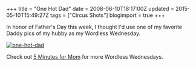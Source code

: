 +++
title = "One Hot Dad"
date = 2008-06-10T18:17:00Z
updated = 2015-05-10T15:49:27Z
tags = ["Circus Shots"]
blogimport = true 
+++

In honor of Father's Day this week, I thought I'd use one of my favorite Daddy pics of my hubby as my Wordless Wednesday.  

[![one-hot-dad](https://latc.s3.amazonaws.com/wp-content/uploads/2008/06/one-hot-dad.jpg "one-hot-dad")](https://latc.s3.amazonaws.com/wp-content/uploads/2008/06/one-hot-dad.jpg)

Check out [5 Minutes for Mom](http://5MinutesForMom.com) for more Wordless Wednesdays.

